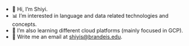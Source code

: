 - 👋 Hi, I’m Shiyi.
- 📊 I’m interested in language and data related technologies and concepts.
- 🌱 I’m also learning different cloud platforms (mainly focused in GCP).
- 📧 Write me an email at shiyis@brandeis.edu.

<!---
shiyis/shiyis is a ✨ special ✨ repository because its `README.md` (this file) appears on your GitHub profile.
You can click the Preview link to take a look at your changes.
--->


